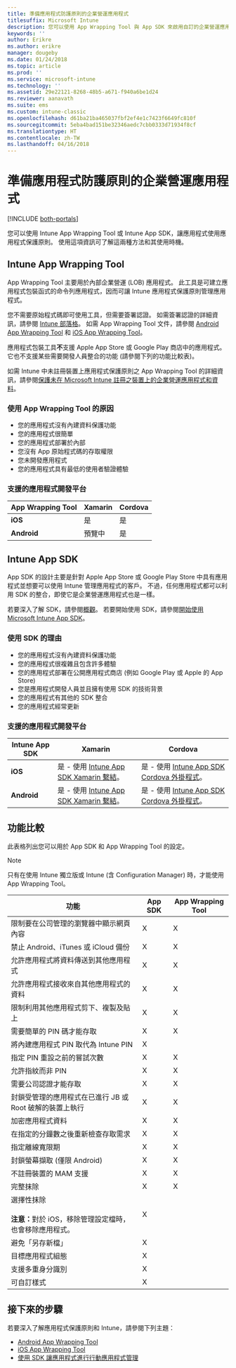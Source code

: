 ```yaml
---
title: 準備應用程式防護原則的企業營運應用程式
titlesuffix: Microsoft Intune
description: 您可以使用 App Wrapping Tool 與 App SDK 來啟用自訂的企業營運應用程式，以在 Microsoft Intune 中使用應用程式防護原則。
keywords: ''
author: Erikre
ms.author: erikre
manager: dougeby
ms.date: 01/24/2018
ms.topic: article
ms.prod: ''
ms.service: microsoft-intune
ms.technology: ''
ms.assetid: 29e22121-8268-48b5-a671-f940a6be1d24
ms.reviewer: aanavath
ms.suite: ems
ms.custom: intune-classic
ms.openlocfilehash: d61ba21ba465037fbf2ef4e1c7423f6649fc810f
ms.sourcegitcommit: 5eba4bad151be32346aedc7cbb0333d71934f8cf
ms.translationtype: HT
ms.contentlocale: zh-TW
ms.lasthandoff: 04/16/2018
---
```

# <a name="prepare-line-of-business-apps-for-app-protection-policies"></a>準備應用程式防護原則的企業營運應用程式

[!INCLUDE [both-portals](./includes/note-for-both-portals.md)]

您可以使用 Intune App Wrapping Tool 或 Intune App SDK，讓應用程式使用應用程式保護原則。 使用這項資訊可了解這兩種方法和其使用時機。

## <a name="intune-app-wrapping-tool"></a>Intune App Wrapping Tool
App Wrapping Tool 主要用於內部企業營運 (LOB) 應用程式。 此工具是可建立應用程式包裝函式的命令列應用程式，因而可讓 Intune 應用程式保護原則管理應用程式。

您不需要原始程式碼即可使用工具，但需要簽署認證。 如需簽署認證的詳細資訊，請參閱 [Intune 部落格](https://blogs.technet.microsoft.com/enterprisemobility/2015/02/25/how-to-obtain-the-prerequisites-for-the-intune-app-wrapping-tool-for-ios/)。 如需 App Wrapping Tool 文件，請參閱 [Android App Wrapping Tool](app-wrapper-prepare-android.md) 和 [iOS App Wrapping Tool](app-wrapper-prepare-ios.md)。

應用程式包裝工具**不**支援 Apple App Store 或 Google Play 商店中的應用程式。 它也不支援某些需要開發人員整合的功能 (請參閱下列的功能比較表)。


如需 Intune 中未註冊裝置上應用程式保護原則之 App Wrapping Tool 的詳細資訊，請參閱[保護未在 Microsoft Intune 註冊之裝置上的企業營運應用程式和資料](/intune-classic/deploy-use/protect-line-of-business-apps-and-data-on-devices-not-enrolled-in-microsoft-intune)。

### <a name="reasons-to-use-the-app-wrapping-tool"></a>使用 App Wrapping Tool 的原因
* 您的應用程式沒有內建資料保護功能
* 您的應用程式很簡單
* 您的應用程式部署於內部
* 您沒有 App 原始程式碼的存取權限
* 您未開發應用程式
* 您的應用程式具有最低的使用者驗證體驗


### <a name="supported-app-development-platforms"></a>支援的應用程式開發平台

|**App Wrapping Tool** | **Xamarin** |**Cordova** |
|------|----|----|
|**iOS** |是|是|
|**Android**| 預覽中 |是|

## <a name="intune-app-sdk"></a>Intune App SDK
App SDK 的設計主要是針對 Apple App Store 或 Google Play Store 中具有應用程式並想要可以使用 Intune 管理應用程式的客戶。 不過，任何應用程式都可以利用 SDK 的整合，即使它是企業營運應用程式也是一樣。

若要深入了解 SDK，請參閱[概觀](app-sdk.md)。 若要開始使用 SDK，請參閱[開始使用 Microsoft Intune App SDK](app-sdk-get-started.md)。

### <a name="reasons-to-use-the-sdk"></a>使用 SDK 的理由
* 您的應用程式沒有內建資料保護功能
* 您的應用程式很複雜且包含許多體驗
* 您的應用程式部署在公開應用程式商店 (例如 Google Play 或 Apple 的 App Store)
* 您是應用程式開發人員並且擁有使用 SDK 的技術背景
* 您的應用程式有其他的 SDK 整合
* 您的應用程式經常更新

### <a name="supported-app-development-platforms"></a>支援的應用程式開發平台

|**Intune App SDK** |**Xamarin** |**Cordova**
|------|----|----|
|**iOS**|是 - 使用 [Intune App SDK Xamarin 繫結](app-sdk-xamarin.md)。|是 - 使用 [Intune App SDK Cordova 外掛程式](app-sdk-cordova.md)。|
|**Android**| 是 - 使用 [Intune App SDK Xamarin 繫結](app-sdk-xamarin.md)。|是 - 使用 [Intune App SDK Cordova 外掛程式](app-sdk-cordova.md)。|

## <a name="feature-comparison"></a>功能比較
此表格列出您可以用於 App SDK 和 App Wrapping Tool 的設定。

> [!NOTE]
> 只有在使用 Intune 獨立版或 Intune (含 Configuration Manager) 時，才能使用 App Wrapping Tool。

|                                                         功能                                                          | App SDK | App Wrapping Tool |
|--------------------------------------------------------------------------------------------------------------------------|---------|-------------------|
|                              限制要在公司管理的瀏覽器中顯示網頁內容                              |    X    |         X         |
|                                        禁止 Android、iTunes 或 iCloud 備份                                        |    X    |         X         |
|                                         允許應用程式將資料傳送到其他應用程式                                         |    X    |         X         |
|                                        允許應用程式接收來自其他應用程式的資料                                         |    X    |         X         |
|                                      限制利用其他應用程式剪下、複製及貼上                                       |    X    |         X         |
|                                              需要簡單的 PIN 碼才能存取                                               |    X    |         X         |
|                                         將內建應用程式 PIN 取代為 Intune PIN                                         |    X    |                   |
|                                     指定 PIN 重設之前的嘗試次數                                      |    X    |         X         |
|                                             允許指紋而非 PIN                                             |    X    |         X         |
|                                         需要公司認證才能存取                                         |    X    |         X         |
|                             封鎖受管理的應用程式在已進行 JB 或 Root 破解的裝置上執行                              |    X    |         X         |
|                                                     加密應用程式資料                                                     |    X    |         X         |
|                           在指定的分鐘數之後重新檢查存取需求                            |    X    |         X         |
|                                             指定離線寬限期                                             |    X    |         X         |
|                                           封鎖螢幕擷取 (僅限 Android)                                            |    X    |         X         |
|                                        不註冊裝置的 MAM 支援                                         |    X    |         X         |
|                                                        完整抹除                                                         |    X    |         X         |
| 選擇性抹除 <br></br><strong>注意：</strong>對於 iOS，移除管理設定檔時，也會移除應用程式。 |    X    |                   |
|                                                    避免「另存新檔」                                                     |    X    |                   |
|                                            目標應用程式組態                                            |    X    |                   |
|                                                支援多重身分識別                                                |    X    |                   |
|                                                    可自訂樣式                                                    |    X    |                   |

## <a name="next-steps"></a>接下來的步驟

若要深入了解應用程式保護原則和 Intune，請參閱下列主題：

  -  [Android App Wrapping Tool](app-wrapper-prepare-android.md)</br>
  - [iOS App Wrapping Tool](app-wrapper-prepare-ios.md)</br>
  - [使用 SDK 讓應用程式進行行動應用程式管理](/intune-classic/deploy-use/use-the-sdk-to-enable-apps-for-mobile-application-management)
